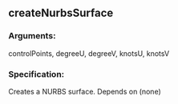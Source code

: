 ## createNurbsSurface
### Arguments: 
controlPoints, degreeU, degreeV, knotsU, knotsV
### Specification: 
Creates a NURBS surface. Depends on (none)
